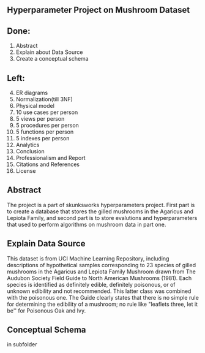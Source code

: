 ## Hyperparameter Project on Mushroom Dataset

## Done:
1. Abstract
2. Explain about Data Source
3. Create a conceptual schema

## Left:
4. ER diagrams
5. Normalization(till 3NF)
6. Physical model
7. 10 use cases per person
8. 5 views per person
9. 5 procedures per person
10. 5 functions per person
11. 5 indexes per person
12. Analytics
13. Conclusion
14. Professionalism and Report
15. Citations and References
16. License

## Abstract
The project is a part of skunksworks hyperparameters project. First part is to create a database that stores the gilled mushrooms in the Agaricus and Lepiota Family, and second part is to store evalutions and hyperparameters that used to perform algorithms on mushroom data in part one.

## Explain Data Source
This dataset is from UCI Machine Learning Repository, including descriptions of hypothetical samples corresponding to 23 species of gilled mushrooms 
in the Agaricus and Lepiota Family Mushroom drawn from The Audubon Society Field Guide to North American 
Mushrooms (1981). Each species is identified as definitely edible, definitely poisonous, or of unknown 
edibility and not recommended. This latter class was combined with the poisonous one. The Guide clearly states 
that there is no simple rule for determining the edibility of a mushroom; no rule like "leaflets three, 
let it be'' for Poisonous Oak and Ivy.

## Conceptual Schema
in subfolder
